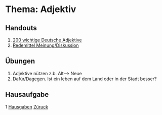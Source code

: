 # Thema: Adjektiv
## Handouts
1. [200 wichtige Deutsche Adjektive](https://georgnowinski.es/wp-content/uploads/2020/10/200-wichtige-deutsche-Adjektive-A1-B1.pdf)
1. [Redemittel Meinung/Diskussion](https://jauresdeutschterminale.wordpress.com/wp-content/uploads/2018/01/redemittel_meinung.pdf)

## Übungen
1. Adjektive nützen z.b. Alt--> Neue  
2. Dafür/Dagegen. Ist ein leben auf dem Land oder in der Stadt besser?  

## Hausaufgabe
1 [Hausgaben](./aufgaben/Hausaufgabe_20250305.pdf)
[Züruck](../README.md)
